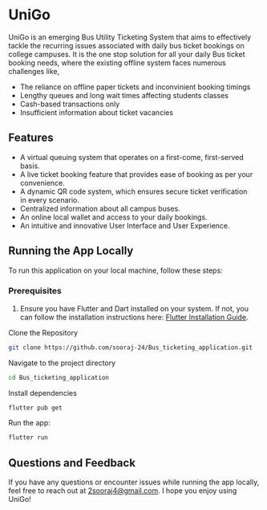 # UniGo

UniGo is an emerging Bus Utility Ticketing System that aims to effectively tackle the recurring issues associated with daily bus ticket bookings on college campuses. It is the one stop solution for all your daily Bus ticket booking needs, where the existing offline system faces numerous challenges like,
- The reliance on offline paper tickets and inconvinient booking timings
- Lengthy queues and long wait times affecting students classes 
- Cash-based transactions only
- Insufficient information about ticket vacancies

## Features

- A virtual queuing system that operates on a first-come, first-served basis.
- A live ticket booking feature that provides ease of booking as per your convenience.
- A dynamic QR code system, which ensures secure ticket verification in every scenario.
- Centralized information about all campus buses.
- An online local wallet and access to your daily bookings.
- An intuitive and innovative User Interface and User Experience.

## Running the App Locally

To run this application on your local machine, follow these steps:

### Prerequisites

1. Ensure you have Flutter and Dart installed on your system. If not, you can follow the installation instructions here: [Flutter Installation Guide](https://flutter.dev/docs/get-started/install).

Clone the Repository
```bash
git clone https://github.com/sooraj-24/Bus_ticketing_application.git
```

Navigate to the project directory
```bash
cd Bus_ticketing_application
```

Install dependencies
```bash
flutter pub get
```

Run the app:
```bash
flutter run
```

## Questions and Feedback
If you have any questions or encounter issues while running the app locally, feel free to reach out at 2sooraj4@gmail.com.
I hope you enjoy using UniGo!
